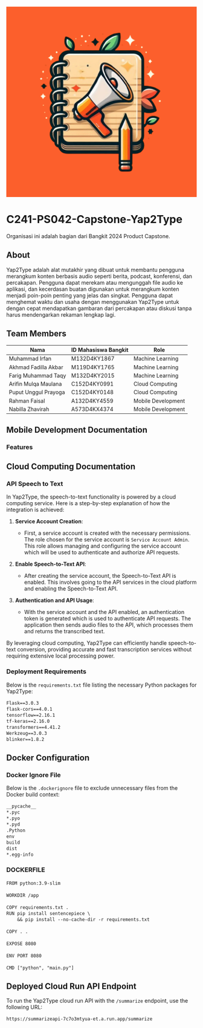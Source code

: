 ![Logo](MD/Yap2Type/app/src/main/res/drawable/icon_logo.png)

# C241-PS042-Capstone-Yap2Type

Organisasi ini adalah bagian dari Bangkit 2024 Product Capstone.

## About

Yap2Type adalah alat mutakhir yang dibuat untuk membantu pengguna merangkum konten berbasis audio seperti berita, podcast, konferensi, dan percakapan. Pengguna dapat merekam atau mengunggah file audio ke aplikasi, dan kecerdasan buatan digunakan untuk merangkum konten menjadi poin-poin penting yang jelas dan singkat. Pengguna dapat menghemat waktu dan usaha dengan menggunakan Yap2Type untuk dengan cepat mendapatkan gambaran dari percakapan atau diskusi tanpa harus mendengarkan rekaman lengkap lagi.

## Team Members

| Nama                   | ID Mahasiswa Bangkit | Role                |
|------------------------|----------------------|---------------------|
| Muhammad Irfan         | M132D4KY1867         | Machine Learning    |
| Akhmad Fadilla Akbar   | M119D4KY1765         | Machine Learning    |
| Farig Muhammad Taqy    | M132D4KY2015         | Machine Learning    |
| Arifin Mulqa Maulana   | C152D4KY0991         | Cloud Computing     |
| Puput Unggul Prayoga   | C152D4KY0148         | Cloud Computing     |
| Rahman Faisal          | A132D4KY4559         | Mobile Development  |
| Nabilla Zhavirah       | A573D4KX4374         | Mobile Development  |

## Mobile Development Documentation

### Features

## Cloud Computing Documentation

### API Speech to Text

In Yap2Type, the speech-to-text functionality is powered by a cloud computing service. Here is a step-by-step explanation of how the integration is achieved:

1. **Service Account Creation**:
   - First, a service account is created with the necessary permissions. The role chosen for the service account is `Service Account Admin`. This role allows managing and configuring the service account which will be used to authenticate and authorize API requests.

2. **Enable Speech-to-Text API**:
   - After creating the service account, the Speech-to-Text API is enabled. This involves going to the API services in the cloud platform and enabling the Speech-to-Text API.

3. **Authentication and API Usage**:
   - With the service account and the API enabled, an authentication token is generated which is used to authenticate API requests. The application then sends audio files to the API, which processes them and returns the transcribed text.

By leveraging cloud computing, Yap2Type can efficiently handle speech-to-text conversion, providing accurate and fast transcription services without requiring extensive local processing power.

### Deployment Requirements

Below is the `requirements.txt` file listing the necessary Python packages for Yap2Type:

```plaintext
Flask==3.0.3
flask-cors==4.0.1
tensorflow==2.16.1
tf-keras==2.16.0
transformers==4.41.2
Werkzeug==3.0.3
blinker==1.8.2
```

## Docker Configuration

### Docker Ignore File

Below is the `.dockerignore` file to exclude unnecessary files from the Docker build context:

```plaintext
__pycache__
*.pyc
*.pyo
*.pyd
.Python
env
build
dist
*.egg-info
```

### DOCKERFILE

```plaintext
FROM python:3.9-slim

WORKDIR /app

COPY requirements.txt .
RUN pip install sentencepiece \
    && pip install --no-cache-dir -r requirements.txt

COPY . .

EXPOSE 8080

ENV PORT 8080

CMD ["python", "main.py"]
```

## Deployed Cloud Run API Endpoint
To run the Yap2Type cloud run API with the `/summarize` endpoint, use the following URL:

```plaintext
https://summarizeapi-7c7o3mtyua-et.a.run.app/summarize
```
